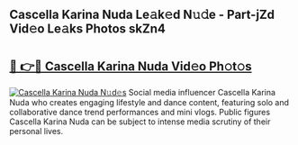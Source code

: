 ## Cascella Karina Nuda Le𝚊k𝚎d N𝚞𝚍e - Part-jZd Vid𝚎o Le𝚊ks Photos skZn4

# <h2><a href="http://fbev4cm.evod.top/?m=Cascella+Karina+Nuda">🔗 👉🔴 Cascella Karina Nuda Vid𝚎o Ph𝚘t𝚘s</a></h2>

[![Cascella Karina Nuda N𝚞d𝚎s](https://i.imgur.com/8V9OHl7.gif)](http://fbev4cm.evod.top/?m=Cascella+Karina+Nuda)
Social media influencer Cascella Karina Nuda who creates engaging lifestyle and dance content, featuring solo and collaborative dance trend performances and mini vlogs. Public figures Cascella Karina Nuda can be subject to intense media scrutiny of their personal lives. 
